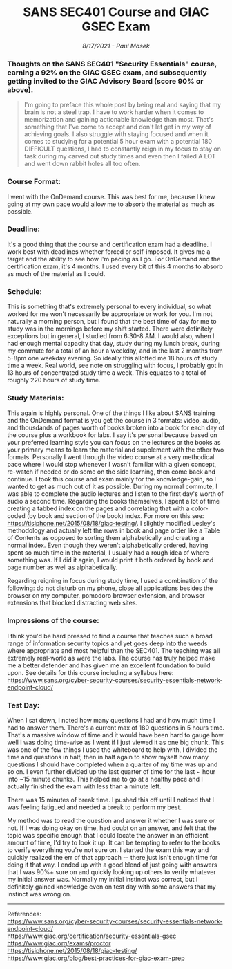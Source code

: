 <div align="center"><h1>SANS SEC401 Course and GIAC GSEC Exam</h1></div>
<div align="center"> <i>8/17/2021 - Paul Masek</i> </div>

### Thoughts on the SANS SEC401 "Security Essentials" course, earning a 92% on the GIAC GSEC exam, and subsequently getting invited to the GIAC Advisory Board (score 90% or above).

>I'm going to preface this whole post by being real and saying that my brain is not a steel trap. I have to work harder when it comes to memorization and gaining actionable knowledge than most. That's something that I've come to accept and don't let get in my way of achieving goals. I also struggle with staying focused and when it comes to studying for a potential 5 hour exam with a potential 180 DIFFICULT questions, I had to constantly reign in my focus to stay on task during my carved out study times and even then I failed A LOT and went down rabbit holes all too often.

### Course Format: 
I went with the OnDemand course. This was best for me, because I knew going at my own pace would allow me to absorb the material as much as possible.

### Deadline: 
It's a good thing that the course and certification exam had a deadline. I work best with deadlines whether forced or self-imposed. It gives me a target and the ability to see how I'm pacing as I go. For OnDemand and the certification exam, it's 4 months. I used every bit of this 4 months to absorb as much of the material as I could.

### Schedule: 
This is something that's extremely personal to every individual, so what worked for me won't necessarily be appropriate or work for you. I'm not naturally a morning person, but I found that the best time of day for me to study was in the mornings before my shift started. There were definitely exceptions but in general, I studied from 6:30-8 AM. I would also, when I had enough mental capacity that day, study during my lunch break, during my commute for a total of an hour a weekday, and in the last 2 months from 5-8pm one weekday evening. So ideally this allotted me 18 hours of study time a week. Real world, see note on struggling with focus, I probably got in 13 hours of concentrated study time a week. This equates to a total of roughly 220 hours of study time.

### Study Materials: 
This again is highly personal. One of the things I like about SANS training and the OnDemand format is you get the course in 3 formats: video, audio, and thousdands of pages worth of books broken into a book for each day of the course plus a workbook for labs. I say it's personal because based on your preferred learning style you can focus on the lectures or the books as your primary means to learn the material and supplement with the other two formats. Personally I went through the video course at a very methodical pace where I would stop whenever I wasn't familiar with a given concept, re-watch if needed or do some on the side learning, then come back and continue. I took this course and exam mainly for the knowledge-gain, so I wanted to get as much out of it as possible. During my normal commute, I was able to complete the audio lectures and listen to the first day's worth of audio a second time. Regarding the books themselves, I spent a lot of time creating a tabbed index on the pages and correlating that with a color-coded (by book and section of the book) index. For more on this see: <https://tisiphone.net/2015/08/18/giac-testing/>. I slightly modified Lesley's methodology and actually left the rows in book and page order like a Table of Contents as opposed to sorting them alphabetically and creating a normal index. Even though they weren't alphabetically ordered, having spent so much time in the material, I usually had a rough idea of where something was. If I did it again, I would print it both ordered by book and page number as well as alphabetically.

Regarding reigning in focus during study time, I used a combination of the following: do not disturb on my phone, close all applications besides the browser on my computer, pomodoro browser extension, and browser extensions that blocked distracting web sites.

### Impressions of the course: 
I think you'd be hard pressed to find a course that teaches such a broad range of information security topics and yet goes deep into the weeds where appropriate and most helpful than the SEC401. The teaching was all extremely real-world as were the labs. The course has truly helped make me a better defender and has given me an excellent foundation to build upon. See details for this course including a syllabus here: <https://www.sans.org/cyber-security-courses/security-essentials-network-endpoint-cloud/>

### Test Day: 
When I sat down, I noted how many questions I had and how much time I had to answer them. There's a current max of 180 questions in 5 hours time. That's a massive window of time and it would have been hard to gauge how well I was doing time-wise as I went if I just viewed it as one big chunk. This was one of the few things I used the whiteboard to help with, I divided the time and questions in half, then in half again to show myself how many questions I should have completed when a quarter of my time was up and so on. I even further divided up the last quarter of time for the last ~ hour into ~15 minute chunks. This helped me to go at a healthy pace and I actually finished the exam with less than a minute left.

There was 15 minutes of break time. I pushed this off until I noticed that I was feeling fatigued and needed a break to perform my best.

My method was to read the question and answer it whether I was sure or not. If I was doing okay on time, had doubt on an answer, and felt that the topic was specific enough that I could locate the answer in an efficient amount of time, I'd try to look it up. It can be tempting to refer to the books to verify everything you're not sure on. I started the exam this way and quickly realized the err of that approach -- there just isn't enough time for doing it that way. I ended up with a good blend of just going with answers that I was 90%+ sure on and quickly looking up others to verify whatever my initial answer was. Normally my initial instinct was correct, but I definitely gained knowledge even on test day with some answers that my instinct was wrong on.

---

References: <br>
<https://www.sans.org/cyber-security-courses/security-essentials-network-endpoint-cloud/> <br>
<https://www.giac.org/certification/security-essentials-gsec> <br>
<https://www.giac.org/exams/proctor> <br>
<https://tisiphone.net/2015/08/18/giac-testing/> <br>
<https://www.giac.org/blog/best-practices-for-giac-exam-prep> <br>